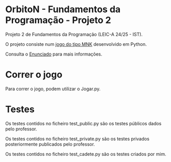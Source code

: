 # OrbitoN - Fundamentos da Programação - Projeto 2
Projeto 2 de Fundamentos da Programação (LEIC-A 24/25 - IST).

O projeto consiste num [jogo do tipo MNK](https://boardgamegeek.com/boardgame/383733/orbito) desenvolvido em Python.

Consulta o [Enunciado](https://github.com/afsc19/OrbitoN-FP-2/blob/main/FP-2024-P2_fixed.pdf) para mais informações.

# Correr o jogo
Para correr o jogo, podem utilizar o Jogar.py.

# Testes
Os testes contidos no ficheiro test_public.py são os testes públicos dados pelo professor.

Os testes contidos no ficheiro test_private.py são os testes privados posteriormente publicados pelo professor.

Os testes contidos no ficheiro test_cadete.py são os testes criados por mim.
